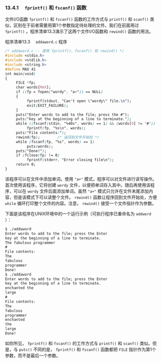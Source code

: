 ### 13.4.1　 `fprintf()` 和 `fscanf()` 函数

文件I/O函数 `fprintf()` 和 `fscanf()` 函数的工作方式与 `printf()` 和 `scanf()` 类似，区别在于前者需要用第1个参数指定待处理的文件。我们在前面用过 `fprintf()` 。程序清单13.3演示了这两个文件I/O函数和 `rewind()` 函数的用法。

程序清单13.3　 `addaword.c` 程序

```css
/* addaword.c -- 使用 fprintf()、fscanf() 和 rewind() */
#include <stdio.h>
#include <stdlib.h>
#include <string.h>
#define MAX 41
int main(void)
{
     FILE *fp;
     char words[MAX];
     if ((fp = fopen("wordy", "a+")) == NULL)
     {
          fprintf(stdout, "Can't open \"wordy\" file.\n");
          exit(EXIT_FAILURE);
     }
     puts("Enter words to add to the file; press the #");
     puts("key at the beginning of a line to terminate.");
     while ((fscanf(stdin, "%40s", words) == 1) && (words[0] != '#'))
          fprintf(fp, "%s\n", words);
     puts("File contents:");
     rewind(fp);        /* 返回到文件开始处 */
     while (fscanf(fp, "%s", words) == 1)
          puts(words);
     puts("Done!");
     if (fclose(fp) != 0)
          fprintf(stderr, "Error closing file\n");
     return 0;
}
```

该程序可以在文件中添加单词。使用 `"a+"` 模式，程序可以对文件进行读写操作。首次使用该程序，它将创建 `wordy` 文件，以便把单词存入其中。随后再使用该程序，可以在 `wordy` 文件后面添加单词。虽然 `"a+"` 模式只允许在文件末尾添加内容，但是该模式下可以读整个文件。 `rewind()` 函数让程序回到文件开始处，方便 `while` 循环打印整个文件的内容。注意， `rewind()` 接受一个文件指针作为参数。

下面是该程序在UNIX环境中的一个运行示例（可执行程序已重命名为 `addword` ）：

```css
$ ./addaword
Enter words to add to the file; press the Enter
key at the beginning of a line to terminate.
The fabulous programmer
#
File contents:
The
fabulous
programmer
Done!
$ ./addaword
Enter words to add to the file; press the Enter
key at the beginning of a line to terminate.
enchanted the
large
#
File contents:
The
fabulous
programmer
enchanted
the
large
Done!

```

如你所见， `fprintf()` 和 `fscanf()` 的工作方式与 `printf()` 和 `scanf()` 类似。但是，与 `putc()` 不同的是， `fprintf()` 和 `fscanf()` 函数都把 `FILE` 指针作为第1个参数，而不是最后一个参数。

